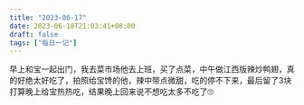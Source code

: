 ```yaml
---
title: "2023-06-17"
date: 2023-06-18T21:03:41+08:00
draft: false
tags: ["每日一记"]
---
```


早上和宝一起出门，我去菜市场他去上班，买了点菜，中午做江西版辣炒鸭翅，真的好绝太好吃了，拍照给宝馋的他，辣中带点微甜，吃的停不下来，最后留了3块打算晚上给宝热热吃，结果晚上回来说不想吃太多不吃了🙄